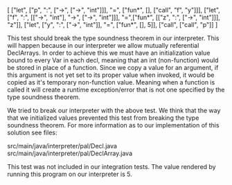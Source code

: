 [
    ["let", ["p", ":", ["->", ["->", "int"]]], "=", ["fun*", [], ["call", "f", "y"]]],
    ["let", ["f", ":", [["->", "int"], "->", ["->", "int"]]], "=",["fun*", [["z", ":", ["->", "int"]]], "z"]],
    ["let", ["y", ":", ["->", "int"]], "=", ["fun*", [], 5]],
    ["call", ["call", "p"]]
]

This test should break the type soundness theorem in our interpreter. This will happen because in our interpreter we allow mutually referential DeclArrays. In order to achieve this we must have an initialization value bound to every Var in each decl, meaning that an int (non-function) would be stored in place of a function. Since we copy a value for an argument, if this argument is not yet set to its proper value when invoked, it would be copied as it's temporary non-function value. Meaning when a function is called it will create a runtime exception/error that is not one specified by the type soundness theorem.


We tried to break our interpreter with the above test. We think that the way that we initialized values prevented this test from breaking the type soundness theorem. For more information as to our implementation of this solution see files:

src/main/java/interpreter/pal/Decl.java
src/main/java/interpreter/pal/DeclArray.java

This test was not included in our integration tests. The value rendered by running this program on our interpreter is 5.